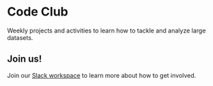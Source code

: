 # Code Club
Weekly projects and activities to learn how to tackle and analyze large datasets.

## Join us!
Join our [Slack workspace](https://join.slack.com/t/codeclub-kvd4903/shared_invite/zt-y4p42uqd-2tHm1DRGjuoxyaf1cIRSJQ) to learn more about how to get involved.
